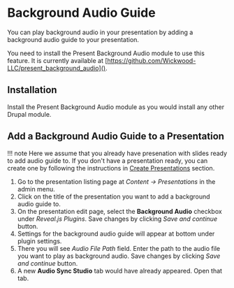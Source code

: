 # Background Audio Guide

You can play background audio in your presentation by adding a background audio guide to your presentation.

You need to install the Present Background Audio module to use this feature. It is currently available at [https://github.com/Wickwood-LLC/present_background_audio]().

## Installation

Install the Present Background Audio module as you would install any other Drupal module.

## Add a Background Audio Guide to a Presentation

!!! note
    Here we assume that you already have presenation with slides ready to add audio guide to. If you don't have a presentation ready, you can create one by following the instructions in [Create Presentations](../create-presentations/index.md) section.

1. Go to the presentation listing page at *Content -> Presentations* in the admin menu.
2. Click on the title of the presentation you want to add a background audio guide to.
3. On the presentation edit page, select the **Background Audio** checkbox under *Reveal.js Plugins*. Save changes by clicking *Save and continue* button.
4. Settings for the background audio guide will appear at bottom under plugin settings.
5. There you will see *Audio File Path* field. Enter the path to the audio file you want to play as background audio. Save changes by clicking *Save and continue* button.
6. A new **Audio Sync Studio** tab would have already appeared. Open that tab.
